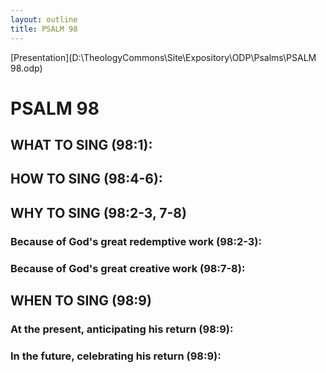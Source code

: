 ```yaml
---
layout: outline
title: PSALM 98
---
```

[Presentation](D:\TheologyCommons\Site\Expository\ODP\Psalms\PSALM 98.odp)
# PSALM 98 
## WHAT TO SING (98:1): 
## HOW TO SING (98:4-6): 
## WHY TO SING (98:2-3, 7-8) 
###  Because of God\'s great redemptive work (98:2-3): 
###  Because of God\'s great creative work (98:7-8): 
## WHEN TO SING (98:9) 
###  At the present, anticipating his return (98:9): 
###  In the future, celebrating his return (98:9): 
